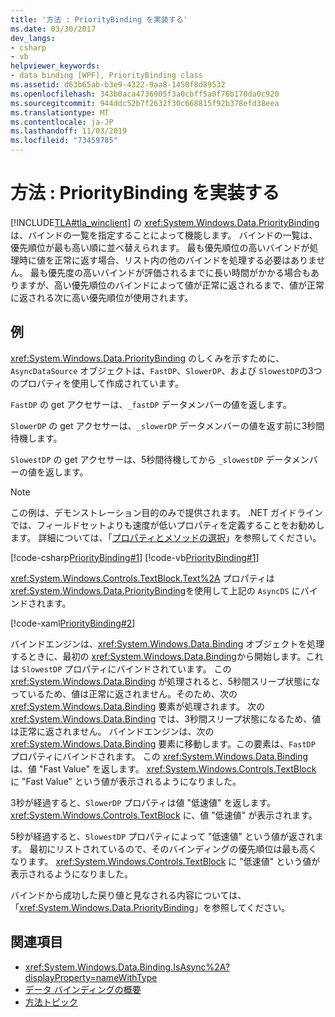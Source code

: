 ```yaml
---
title: '方法 : PriorityBinding を実装する'
ms.date: 03/30/2017
dev_langs:
- csharp
- vb
helpviewer_keywords:
- data binding [WPF], PriorityBinding class
ms.assetid: d63b65ab-b3e9-4322-9aa8-1450f8d89532
ms.openlocfilehash: 343b0aca4736905f3a0cbff5a0f76b170da0c920
ms.sourcegitcommit: 944ddc52b7f2632f30c668815f92b378efd38eea
ms.translationtype: MT
ms.contentlocale: ja-JP
ms.lasthandoff: 11/03/2019
ms.locfileid: "73459785"
---
```

# <a name="how-to-implement-prioritybinding"></a>方法 : PriorityBinding を実装する
[!INCLUDE[TLA#tla_winclient](../../../../includes/tlasharptla-winclient-md.md)] の <xref:System.Windows.Data.PriorityBinding> は、バインドの一覧を指定することによって機能します。 バインドの一覧は、優先順位が最も高い順に並べ替えられます。 最も優先順位の高いバインドが処理時に値を正常に返す場合、リスト内の他のバインドを処理する必要はありません。 最も優先度の高いバインドが評価されるまでに長い時間がかかる場合もありますが、高い優先順位のバインドによって値が正常に返されるまで、値が正常に返される次に高い優先順位が使用されます。  
  
## <a name="example"></a>例  
 <xref:System.Windows.Data.PriorityBinding> のしくみを示すために、`AsyncDataSource` オブジェクトは、`FastDP`、`SlowerDP`、および `SlowestDP`の3つのプロパティを使用して作成されています。  
  
 `FastDP` の get アクセサーは、`_fastDP` データメンバーの値を返します。  
  
 `SlowerDP` の get アクセサーは、`_slowerDP` データメンバーの値を返す前に3秒間待機します。  
  
 `SlowestDP` の get アクセサーは、5秒間待機してから `_slowestDP` データメンバーの値を返します。  
  
> [!NOTE]
> この例は、デモンストレーション目的のみで提供されます。 .NET ガイドラインでは、フィールドセットよりも速度が低いプロパティを定義することをお勧めします。 詳細については、「[プロパティとメソッドの選択](https://docs.microsoft.com/previous-versions/dotnet/netframework-4.0/ms229054(v=vs.100))」を参照してください。  
  
 [!code-csharp[PriorityBinding#1](~/samples/snippets/csharp/VS_Snippets_Wpf/PriorityBinding/CSharp/Window1.xaml.cs#1)]
 [!code-vb[PriorityBinding#1](~/samples/snippets/visualbasic/VS_Snippets_Wpf/PriorityBinding/VisualBasic/AsyncDataSource.vb#1)]  
  
 <xref:System.Windows.Controls.TextBlock.Text%2A> プロパティは <xref:System.Windows.Data.PriorityBinding>を使用して上記の `AsyncDS` にバインドされます。  
  
 [!code-xaml[PriorityBinding#2](~/samples/snippets/csharp/VS_Snippets_Wpf/PriorityBinding/CSharp/Window1.xaml#2)]  
  
 バインドエンジンは、<xref:System.Windows.Data.Binding> オブジェクトを処理するときに、最初の <xref:System.Windows.Data.Binding>から開始します。これは `SlowestDP` プロパティにバインドされています。 この <xref:System.Windows.Data.Binding> が処理されると、5秒間スリープ状態になっているため、値は正常に返されません。そのため、次の <xref:System.Windows.Data.Binding> 要素が処理されます。 次の <xref:System.Windows.Data.Binding> では、3秒間スリープ状態になるため、値は正常に返されません。 バインドエンジンは、次の <xref:System.Windows.Data.Binding> 要素に移動します。この要素は、`FastDP` プロパティにバインドされます。 この <xref:System.Windows.Data.Binding> は、値 "Fast Value" を返します。 <xref:System.Windows.Controls.TextBlock> に "Fast Value" という値が表示されるようになりました。  
  
 3秒が経過すると、`SlowerDP` プロパティは値 "低速値" を返します。 <xref:System.Windows.Controls.TextBlock> に、値 "低速値" が表示されます。  
  
 5秒が経過すると、`SlowestDP` プロパティによって "低速値" という値が返されます。 最初にリストされているので、そのバインディングの優先順位は最も高くなります。 <xref:System.Windows.Controls.TextBlock> に "低速値" という値が表示されるようになりました。  
  
 バインドから成功した戻り値と見なされる内容については、「<xref:System.Windows.Data.PriorityBinding>」を参照してください。  
  
## <a name="see-also"></a>関連項目

- <xref:System.Windows.Data.Binding.IsAsync%2A?displayProperty=nameWithType>
- [データ バインディングの概要](../../../desktop-wpf/data/data-binding-overview.md)
- [方法トピック](data-binding-how-to-topics.md)

